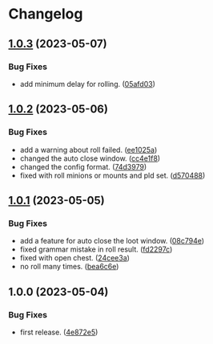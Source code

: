 # Changelog

## [1.0.3](https://github.com/ArchiDog1998/RollForLoot/compare/v1.0.2...v1.0.3) (2023-05-07)


### Bug Fixes

* add minimum delay for rolling. ([05afd03](https://github.com/ArchiDog1998/RollForLoot/commit/05afd0335c3120e128e852c056c020f43b4ed795))

## [1.0.2](https://github.com/ArchiDog1998/RollForLoot/compare/v1.0.1...v1.0.2) (2023-05-06)


### Bug Fixes

* add a warning about roll failed. ([ee1025a](https://github.com/ArchiDog1998/RollForLoot/commit/ee1025a65fa132f35b73b6101a4c62dc50778834))
* changed the auto close window. ([cc4e1f8](https://github.com/ArchiDog1998/RollForLoot/commit/cc4e1f8e956703f1b1c8da548723d2b8f226adda))
* changed the config format. ([74d3979](https://github.com/ArchiDog1998/RollForLoot/commit/74d39799f5c97140c286a0430247f1e4a6b90b7d))
* fixed with roll minions or mounts and pld set. ([d570488](https://github.com/ArchiDog1998/RollForLoot/commit/d5704882bd908248dff9dc496929cf6eaaa7d42e))

## [1.0.1](https://github.com/ArchiDog1998/RollForLoot/compare/v1.0.0...v1.0.1) (2023-05-05)


### Bug Fixes

* add a feature for auto close the loot window. ([08c794e](https://github.com/ArchiDog1998/RollForLoot/commit/08c794ee59fe7dc95d7a0c4dfd719fd01c135ccf))
* fixed grammar mistake in roll result. ([fd2297c](https://github.com/ArchiDog1998/RollForLoot/commit/fd2297c6c4316d5aa810dae235675c0be57dbc6c))
* fixed with open chest. ([24cee3a](https://github.com/ArchiDog1998/RollForLoot/commit/24cee3a34d6bc581dbffe23d8f15d061f7bfc832))
* no roll many times. ([bea6c6e](https://github.com/ArchiDog1998/RollForLoot/commit/bea6c6ee587285901c21e3978690c5624a7f8d28))

## 1.0.0 (2023-05-04)


### Bug Fixes

* first release. ([4e872e5](https://github.com/ArchiDog1998/RollForLoot/commit/4e872e5c96ed0aacf38f26a5d97bcffaa7c4ae1f))
